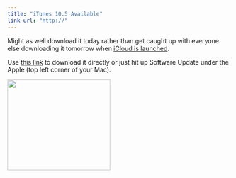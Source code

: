 ```yaml
---
title: "iTunes 10.5 Available"
link-url: "http://"
---
```

<p>Might as well download it today rather than get caught up with everyone else downloading it tomorrow when <a href="http://www.apple.com/icloud/">iCloud is launched</a>.</p>
<p>Use <a href="http://www.apple.com/itunes/download/">this link</a> to download it directly or just hit up Software Update under the Apple (top left corner of your Mac).</p>
<p><img src="https://chrisenns.com/wp-content/uploads/2011/10/Software-Update.png" alt="" title="Software Update" width="232" height="205" class="aligncenter size-full wp-image-19700" /></p>

